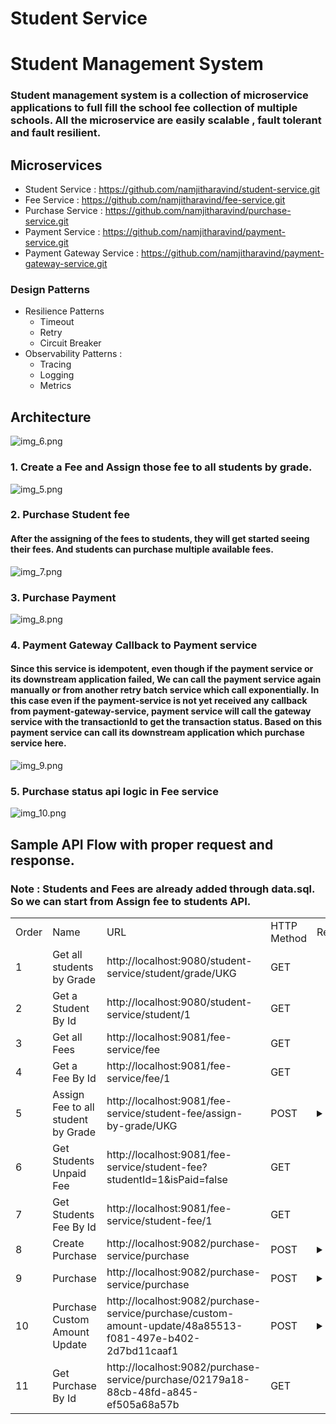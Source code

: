 # Student Service
# Student Management System
### Student management system is a collection of microservice applications to full fill the school fee collection of multiple schools. All the microservice are easily scalable , fault tolerant and fault resilient. 
## Microservices
- Student Service : https://github.com/namjitharavind/student-service.git
- Fee Service : https://github.com/namjitharavind/fee-service.git
- Purchase Service : https://github.com/namjitharavind/purchase-service.git
- Payment Service : https://github.com/namjitharavind/payment-service.git
- Payment Gateway Service : https://github.com/namjitharavind/payment-gateway-service.git

### Design Patterns 
- Resilience Patterns
  - Timeout
  - Retry
  - Circuit Breaker
- Observability Patterns :
  - Tracing
  - Logging
  - Metrics
## Architecture
![img_6.png](img_6.png)




### 1. Create a Fee and Assign those fee to all students by grade.
![img_5.png](img_5.png)



### 2. Purchase Student fee
#### After the assigning of the fees to students, they will get started seeing their fees. And students can purchase multiple available fees.
![img_7.png](img_7.png)

### 3. Purchase Payment
![img_8.png](img_8.png)

### 4. Payment Gateway Callback to Payment service
####   Since this service is idempotent, even though if the payment service or its downstream application failed, We can call the payment service again manually or from another retry batch service which call exponentially. In this case even if the payment-service is not yet received any callback from payment-gateway-service, payment service will call the gateway service with the transactionId to get the transaction status. Based on this payment service can call its downstream application which purchase service here.
![img_9.png](img_9.png)


### 5. Purchase status api logic in Fee service

![img_10.png](img_10.png)


## Sample API Flow with proper request  and response.

### Note : Students and Fees are already added through data.sql. So we can start from Assign fee to students API.

<table>
<tr>
<td> Order </td>
<td> Name </td>
<td> URL </td>
<td> HTTP Method </td>
<td> Request </td>
<td> Status </td>
<td> Response </td>
</tr>
<tr>
<td> 1 </td>
<td> Get all students by Grade </td>
<td> http://localhost:9080/student-service/student/grade/UKG </td>
<td> GET </td>
<td>  </td>
<td> 200 </td>
<td>
<details close>
  <summary>Json</summary>

```json
[
  {
    "id": 1,
    "name": "Mahendra Singh Dhoni",
    "grade": "UKG",
    "mobile": "+971 509834777",
    "school": "Gems Legacy"
  },
  {
    "id": 2,
    "name": "Sourav Ganguly",
    "grade": "UKG",
    "mobile": "+971 509834888",
    "school": "Gems Legacy"
  },
  {
    "id": 3,
    "name": "Sachin Tendulkar",
    "grade": "UKG",
    "mobile": "+971 509834999",
    "school": "Gems Legacy"
  },
  {
    "id": 4,
    "name": "Sanju Samson",
    "grade": "UKG",
    "mobile": "+971 509834111",
    "school": "Gems Legacy"
  }
]
```
</details>
</td>
</tr>
<tr>
<td> 2 </td>
<td> Get a Student By Id </td>
<td> http://localhost:9080/student-service/student/1 </td>
<td> GET </td>
<td>  </td>
<td> 200 </td>
<td>
<details close>
  <summary>Json</summary>

```json
{
  "id": 1,
  "name": "Mahendra Singh Dhoni",
  "grade": "UKG",
  "mobile": "+971 509834777",
  "school": "Gems Legacy"
}
```
</details>
</td>
</tr>
<tr>
<td> 3 </td>
<td> Get all Fees </td>
<td>http://localhost:9081/fee-service/fee</td>
<td> GET </td>
<td>  </td>
<td> 200 </td>
<td>
<details close>
  <summary>Json</summary>

```json
[
  {
    "id": 1,
    "name": "APR 2024 TUTION FEE",
    "type": "TUTION",
    "currency": "AED",
    "amount": 833.0,
    "creationDate": "2024-04-01T00:00:00+04:00",
    "dueDate": "2024-04-20T00:00:00+04:00"
  },
  {
    "id": 2,
    "name": "MAY 2024 TUTION FEE",
    "type": "TUTION",
    "currency": "AED",
    "amount": 809.0,
    "creationDate": "2024-05-01T00:00:00+04:00",
    "dueDate": "2024-05-20T00:00:00+04:00"
  },
  {
    "id": 3,
    "name": "JUN 2024 TUTION FEE",
    "type": "TUTION",
    "currency": "AED",
    "amount": 833.0,
    "creationDate": "2024-06-01T00:00:00+04:00",
    "dueDate": "2024-06-20T00:00:00+04:00"
  },
  {
    "id": 4,
    "name": "AUG 2024 TUTION FEE",
    "type": "TUTION",
    "currency": "AED",
    "amount": 833.0,
    "creationDate": "2024-08-01T00:00:00+04:00",
    "dueDate": "2024-08-20T00:00:00+04:00"
  },
  {
    "id": 5,
    "name": "SEP 2024 TUTION FEE",
    "type": "TUTION",
    "currency": "AED",
    "amount": 833.0,
    "creationDate": "2024-09-01T00:00:00+04:00",
    "dueDate": "2024-09-20T00:00:00+04:00"
  },
  {
    "id": 6,
    "name": "OCT 2024 TUTION FEE",
    "type": "TUTION",
    "currency": "AED",
    "amount": 833.0,
    "creationDate": "2024-10-01T00:00:00+04:00",
    "dueDate": "2024-10-20T00:00:00+04:00"
  },
  {
    "id": 7,
    "name": "NOV 2024 TUTION FEE",
    "type": "TUTION",
    "currency": "AED",
    "amount": 833.0,
    "creationDate": "2024-11-01T00:00:00+04:00",
    "dueDate": "2024-11-20T00:00:00+04:00"
  },
  {
    "id": 8,
    "name": "DEC 2024 TUTION FEE",
    "type": "TUTION",
    "currency": "AED",
    "amount": 833.0,
    "creationDate": "2024-12-01T00:00:00+04:00",
    "dueDate": "2024-12-20T00:00:00+04:00"
  },
  {
    "id": 9,
    "name": "JAN 2024 TUTION FEE",
    "type": "TUTION",
    "currency": "AED",
    "amount": 833.0,
    "creationDate": "2024-01-01T00:00:00+04:00",
    "dueDate": "2024-01-20T00:00:00+04:00"
  },
  {
    "id": 10,
    "name": "FEB 2024 TUTION FEE",
    "type": "TUTION",
    "currency": "AED",
    "amount": 833.0,
    "creationDate": "2024-02-01T00:00:00+04:00",
    "dueDate": "2024-02-20T00:00:00+04:00"
  },
  {
    "id": 11,
    "name": "MAR 2024 TUTION FEE",
    "type": "TUTION",
    "currency": "AED",
    "amount": 833.0,
    "creationDate": "2024-03-01T00:00:00+04:00",
    "dueDate": "2024-03-20T00:00:00+04:00"
  }
]
```
</details>
</td>
</tr>
<tr>
<td> 4 </td>
<td> Get a Fee By Id </td>
<td>http://localhost:9081/fee-service/fee/1</td>
<td> GET </td>
<td>  </td>
<td> 200 </td>
<td>
<details close>
  <summary>Json</summary>

```json
{
  "id": 1,
  "name": "APR 2024 TUTION FEE",
  "type": "TUTION",
  "currency": "AED",
  "amount": 833.0,
  "creationDate": "2024-04-01T00:00:00+04:00",
  "dueDate": "2024-04-20T00:00:00+04:00"
}
```
</details>
</td>
</tr>
<tr>
<td> 5 </td>
<td> Assign Fee to all student by Grade </td>
<td>http://localhost:9081/fee-service/student-fee/assign-by-grade/UKG</td>
<td> POST </td>
<td>
<details close>
  <summary>Json</summary>

```json
{
    "feeId": 2
}
```
</details>
</td>
<td> 200 </td>
<td>
<details close>
  <summary>Json</summary>

```json
[
  {
    "id": 5,
    "studentId": 1,
    "feeId": 2,
    "status": "PENDING",
    "amount": null,
    "paidAmount": null,
    "paidDate": null,
    "creationDate": "2024-05-06T15:45:39.16534+04:00",
    "name": null,
    "type": null,
    "currency": null,
    "dueDate": null
  },
  {
    "id": 6,
    "studentId": 2,
    "feeId": 2,
    "status": "PENDING",
    "amount": null,
    "paidAmount": null,
    "paidDate": null,
    "creationDate": "2024-05-06T15:45:39.16618+04:00",
    "name": null,
    "type": null,
    "currency": null,
    "dueDate": null
  },
  {
    "id": 7,
    "studentId": 3,
    "feeId": 2,
    "status": "PENDING",
    "amount": null,
    "paidAmount": null,
    "paidDate": null,
    "creationDate": "2024-05-06T15:45:39.166909+04:00",
    "name": null,
    "type": null,
    "currency": null,
    "dueDate": null
  },
  {
    "id": 8,
    "studentId": 4,
    "feeId": 2,
    "status": "PENDING",
    "amount": null,
    "paidAmount": null,
    "paidDate": null,
    "creationDate": "2024-05-06T15:45:39.167525+04:00",
    "name": null,
    "type": null,
    "currency": null,
    "dueDate": null
  }
]
```

</details>
</td>
</tr>
<tr>
<td> 6 </td>
<td> Get Students Unpaid Fee </td>
<td>http://localhost:9081/fee-service/student-fee?studentId=1&isPaid=false</td>
<td> GET </td>
<td>  </td>
<td> 200 </td>
<td>
<details close>
  <summary>Json</summary>

```json
[
  {
    "id": 1,
    "studentId": 1,
    "feeId": 2,
    "status": "PENDING",
    "amount": 809.0,
    "paidAmount": null,
    "paidDate": null,
    "creationDate": "2024-05-07T16:26:57.560439+04:00",
    "name": "MAY 2024 TUTION FEE",
    "type": "TUTION",
    "currency": "AED",
    "dueDate": "2024-05-20T00:00:00+04:00"
  },
  {
    "id": 5,
    "studentId": 1,
    "feeId": 1,
    "status": "PENDING",
    "amount": 833.0,
    "paidAmount": null,
    "paidDate": null,
    "creationDate": "2024-05-07T16:27:04.531788+04:00",
    "name": "APR 2024 TUTION FEE",
    "type": "TUTION",
    "currency": "AED",
    "dueDate": "2024-04-20T00:00:00+04:00"
  }
]
```

</details>
</td>
</tr>
<tr>
<td> 7 </td>
<td> Get Students Fee By Id </td>
<td>http://localhost:9081/fee-service/student-fee/1</td>
<td> GET </td>
<td>  </td>
<td> 200 </td>
<td>
<details close>
  <summary>Json</summary>

```json
{
  "id": 1,
  "studentId": 1,
  "feeId": 1,
  "status": "PENDING",
  "amount": 833.0,
  "paidAmount": null,
  "paidDate": null,
  "creationDate": "2024-05-06T15:45:35.031547+04:00",
  "name": "APR 2024 TUTION FEE",
  "type": "TUTION",
  "currency": "AED",
  "dueDate": "2024-04-20T00:00:00+04:00"
}
```

</details>
</td>
</tr>

<tr>
<td> 8 </td>
<td> Create Purchase </td>
<td>http://localhost:9082/purchase-service/purchase</td>
<td> POST </td>
<td> 
<details close>
  <summary>Json</summary>

```json
{
  "id": "48a85513-f081-497e-b402-2d7bd11caaf1",
  "studentId": 1,
  "studentName": "Mahendra Singh Dhoni",
  "schoolName": "Gems Legacy",
  "totalAmount": 1642.0,
  "customAmount": 1642.0,
  "currency": "AED",
  "creationDate": "2024-05-06T15:46:04.299712+04:00",
  "paidDate": null,
  "status": "CREATED",
  "purchaseFees": [
    {
      "id": 1,
      "feeId": 1,
      "feeName": "APR 2024 TUTION FEE",
      "feeAmount": 833.0,
      "feeCurrency": "AED"
    },
    {
      "id": 2,
      "feeId": 5,
      "feeName": "MAY 2024 TUTION FEE",
      "feeAmount": 809.0,
      "feeCurrency": "AED"
    }
  ]
}
```

</details>
</td>
<td> 200 </td>
<td>
<details close>
  <summary>Json</summary>

```json
{
  "id": 1,
  "studentId": 1,
  "feeId": 1,
  "status": "PENDING",
  "amount": 833.0,
  "paidAmount": null,
  "paidDate": null,
  "creationDate": "2024-05-06T15:45:35.031547+04:00",
  "name": "APR 2024 TUTION FEE",
  "type": "TUTION",
  "currency": "AED",
  "dueDate": "2024-04-20T00:00:00+04:00"
}
```

</details>
</td>
</tr>

<tr>
<td> 9 </td>
<td> Purchase </td>
<td>http://localhost:9082/purchase-service/purchase</td>
<td> POST </td>
<td> 
<details close>
  <summary>Json</summary>

```json
{
  "id": "48a85513-f081-497e-b402-2d7bd11caaf1",
  "studentId": 1,
  "studentName": "Mahendra Singh Dhoni",
  "schoolName": "Gems Legacy",
  "totalAmount": 1642.0,
  "customAmount": 1642.0,
  "currency": "AED",
  "creationDate": "2024-05-06T15:46:04.299712+04:00",
  "paidDate": null,
  "status": "CREATED",
  "purchaseFees": [
    {
      "id": 1,
      "feeId": 1,
      "feeName": "APR 2024 TUTION FEE",
      "feeAmount": 833.0,
      "feeCurrency": "AED"
    },
    {
      "id": 2,
      "feeId": 5,
      "feeName": "MAY 2024 TUTION FEE",
      "feeAmount": 809.0,
      "feeCurrency": "AED"
    }
  ]
}
```

</details>
</td>
<td> 200 </td>
<td>
<details close>
  <summary>Json</summary>

```json
{
  "id": "02179a18-88cb-48fd-a845-ef505a68a57b",
  "studentId": 1,
  "studentName": "Mahendra Singh Dhoni",
  "schoolName": "Gems Legacy",
  "totalAmount": 1642.0,
  "customAmount": 1642.0,
  "currency": "AED",
  "creationDate": "2024-05-07T16:45:47.962866+04:00",
  "paidDate": null,
  "status": "CREATED",
  "purchaseFees": [
    {
      "id": 1,
      "feeId": 1,
      "feeName": "MAY 2024 TUTION FEE",
      "feeAmount": 809.0,
      "feeCurrency": "AED"
    },
    {
      "id": 2,
      "feeId": 5,
      "feeName": "APR 2024 TUTION FEE",
      "feeAmount": 833.0,
      "feeCurrency": "AED"
    }
  ]
}
```

</details>
</td>
</tr>

<tr>
<td> 10 </td>
<td> Purchase Custom Amount Update </td>
<td>http://localhost:9082/purchase-service/purchase/custom-amount-update/48a85513-f081-497e-b402-2d7bd11caaf1</td>
<td> POST </td>
<td> 
<details close>
  <summary>Json</summary>

```json
{
  "customAmount": 1000
}
```

</details>
</td>
<td> 200 </td>
<td>
<details close>
  <summary>Json</summary>

```json
{
  "id": "02179a18-88cb-48fd-a845-ef505a68a57b",
  "studentId": 1,
  "studentName": "Mahendra Singh Dhoni",
  "schoolName": "Gems Legacy",
  "totalAmount": 1642.0,
  "customAmount": 1000.0,
  "currency": "AED",
  "creationDate": "2024-05-07T16:45:47.962866+04:00",
  "paidDate": null,
  "status": "CREATED",
  "purchaseFees": [
    {
      "id": 1,
      "feeId": 1,
      "feeName": "MAY 2024 TUTION FEE",
      "feeAmount": 809.0,
      "feeCurrency": "AED"
    },
    {
      "id": 2,
      "feeId": 5,
      "feeName": "APR 2024 TUTION FEE",
      "feeAmount": 833.0,
      "feeCurrency": "AED"
    }
  ]
}
```

</details>
</td>
</tr>

<tr>
<td> 11 </td>
<td> Get Purchase By Id </td>
<td>http://localhost:9082/purchase-service/purchase/02179a18-88cb-48fd-a845-ef505a68a57b</td>
<td> GET </td>
<td> 

</td>
<td> 200 </td>
<td>
<details close>
  <summary>Json</summary>

```json
{
  "id": "02179a18-88cb-48fd-a845-ef505a68a57b",
  "studentId": 1,
  "studentName": "Mahendra Singh Dhoni",
  "schoolName": "Gems Legacy",
  "totalAmount": 1642.0,
  "customAmount": 1000.0,
  "currency": "AED",
  "creationDate": "2024-05-07T16:45:47.962866+04:00",
  "paidDate": null,
  "status": "CREATED",
  "purchaseFees": [
    {
      "id": 1,
      "feeId": 1,
      "feeName": "MAY 2024 TUTION FEE",
      "feeAmount": 809.0,
      "feeCurrency": "AED"
    },
    {
      "id": 2,
      "feeId": 5,
      "feeName": "APR 2024 TUTION FEE",
      "feeAmount": 833.0,
      "feeCurrency": "AED"
    }
  ]
}
```

</details>
</td>
</tr>
</table>




